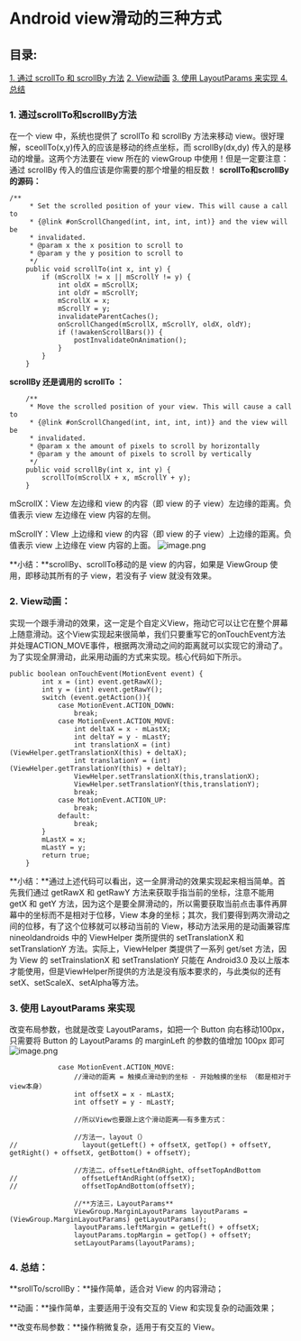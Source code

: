 # Android view滑动的三种方式

## 目录:
[1. 通过 scrollTo 和 scrollBy 方法](#1)
[2. View动画](#2)
[3. 使用 LayoutParams 来实现 ](#3)
[4.总结](#4)
###  <span id = "1">**1. 通过scrollTo和scrollBy方法**</span>
在一个 view 中，系统也提供了 scrollTo 和 scrollBy 方法来移动 view。很好理解，sceollTo(x,y)传入的应该是移动的终点坐标，而 scrollBy(dx,dy) 传入的是移动的增量。这两个方法要在 view 所在的 viewGroup 中使用！但是一定要注意：通过 scrollBy 传入的值应该是你需要的那个增量的相反数！
**scrollTo和scrollBy的源码：**
```
/**
     * Set the scrolled position of your view. This will cause a call to
     * {@link #onScrollChanged(int, int, int, int)} and the view will be
     * invalidated.
     * @param x the x position to scroll to
     * @param y the y position to scroll to
     */
    public void scrollTo(int x, int y) {
        if (mScrollX != x || mScrollY != y) {
            int oldX = mScrollX;
            int oldY = mScrollY;
            mScrollX = x;
            mScrollY = y;
            invalidateParentCaches();
            onScrollChanged(mScrollX, mScrollY, oldX, oldY);
            if (!awakenScrollBars()) {
                postInvalidateOnAnimation();
            }
        }
    }
```
**scrollBy 还是调用的 scrollTo ：**
```
    /**
     * Move the scrolled position of your view. This will cause a call to
     * {@link #onScrollChanged(int, int, int, int)} and the view will be
     * invalidated.
     * @param x the amount of pixels to scroll by horizontally
     * @param y the amount of pixels to scroll by vertically
     */
    public void scrollBy(int x, int y) {
        scrollTo(mScrollX + x, mScrollY + y);
    }
```
mScrollX：View 左边缘和  view 的内容（即 view 的子 view）左边缘的距离。负值表示 view 左边缘在 view 内容的左侧。

mScrollY：VIew 上边缘和  view 的内容（即 view 的子 view）上边缘的距离。负值表示 view 上边缘在 view 内容的上面。
![image.png](https://upload-images.jianshu.io/upload_images/13559775-8f00044b7c83dcea.png?imageMogr2/auto-orient/strip%7CimageView2/2/w/1240)

**小结：**scrollBy、scrollTo移动的是 view 的内容，如果是 ViewGroup 使用，即移动其所有的子 view，若没有子 view 就没有效果。

###  <span id = "2">**2. View动画：**</span>
实现一个跟手滑动的效果，这一定是个自定义View，拖动它可以让它在整个屏幕上随意滑动。这个View实现起来很简单，我们只要重写它的onTouchEvent方法并处理ACTION_MOVE事件，根据两次滑动之间的距离就可以实现它的滑动了。为了实现全屏滑动，此采用动画的方式来实现。核心代码如下所示。
```
public boolean onTouchEvent(MotionEvent event) {
        int x = (int) event.getRawX();
        int y = (int) event.getRawY();
        switch (event.getAction()){
            case MotionEvent.ACTION_DOWN:
                break;
            case MotionEvent.ACTION_MOVE:
                int deltaX = x - mLastX;
                int deltaY = y - mLastY;
                int translationX = (int) (ViewHelper.getTranslationX(this) + deltaX);
                int translationY = (int) (ViewHelper.getTranslationY(this) + deltaY);
                ViewHelper.setTranslationX(this,translationX);
                ViewHelper.setTranslationY(this,translationY);
                break;
            case MotionEvent.ACTION_UP:
                break;
            default:
                break;
        }
        mLastX = x;
        mLastY = y;
        return true;
    }
```
**小结：**通过上述代码可以看出，这一全屏滑动的效果实现起来相当简单。首先我们通过 getRawX 和 getRawY 方法来获取手指当前的坐标，注意不能用 getX 和 getY 方法，因为这个是要全屏滑动的，所以需要获取当前点击事件再屏幕中的坐标而不是相对于位移，View 本身的坐标；其次，我们要得到两次滑动之间的位移，有了这个位移就可以移动当前的 View，移动方法采用的是动画兼容库  nineoldandroids  中的 ViewHelper 类所提供的 setTranslationX 和setTranslationY 方法。实际上，ViewHelper 类提供了一系列 get/set 方法，因为 View 的 setTrainslationX 和 setTranslationY 只能在 Android3.0 及以上版本才能使用，但是ViewHelper所提供的方法是没有版本要求的，与此类似的还有 setX、setScaleX、setAlpha等方法。

###  <span id = "3">**3. 使用 LayoutParams 来实现**</span>
改变布局参数，也就是改变 LayoutParams，如把一个 Button 向右移动100px，只需要将 Button 的 LayoutParams 的 marginLeft 的参数的值增加 100px 即可
![image.png](https://upload-images.jianshu.io/upload_images/13559775-40010ac575e731a6.png?imageMogr2/auto-orient/strip%7CimageView2/2/w/1240)

```
            case MotionEvent.ACTION_MOVE:
                //滑动的距离 = 触摸点滑动到的坐标 - 开始触摸的坐标 （都是相对于view本身）
                int offsetX = x - mLastX;
                int offsetY = y - mLastY;
 
                //所以View也要跟上这个滑动距离——有多重方式：
 
                //方法一，layout（）
//                layout(getLeft() + offsetX, getTop() + offsetY, getRight() + offsetX, getBottom() + offsetY);
 
                //方法二，offsetLeftAndRight、offsetTopAndBottom
//                offsetLeftAndRight(offsetX);
//                offsetTopAndBottom(offsetY);
 
                //**方法三，LayoutParams**
                ViewGroup.MarginLayoutParams layoutParams = (ViewGroup.MarginLayoutParams) getLayoutParams();
                layoutParams.leftMargin = getLeft() + offsetX;
                layoutParams.topMargin = getTop() + offsetY;
                setLayoutParams(layoutParams);
```

###  <span id = "4">**4. 总结：**</span>
**srollTo/scrollBy：**操作简单，适合对 View 的内容滑动；

**动画：**操作简单，主要适用于没有交互的 View 和实现复杂的动画效果；

**改变布局参数：**操作稍微复杂，适用于有交互的 View。